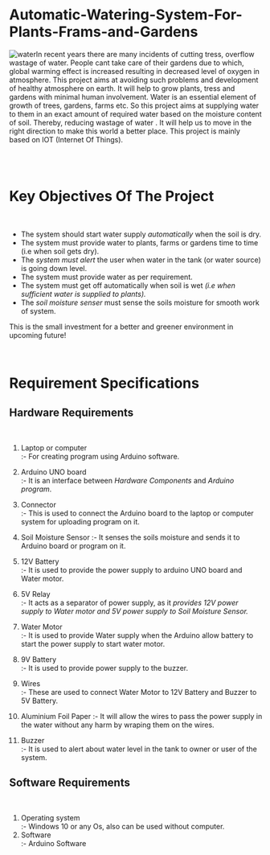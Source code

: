 # Automatic-Watering-System-For-Plants-Frams-and-Gardens

 ![water](https://user-images.githubusercontent.com/69461207/90009784-55394380-dcbc-11ea-87be-447b9438f78b.jpeg)In recent years there are many incidents of cutting tress, overflow wastage of water. People cant take care of their gardens due to which, global warming effect is increased resulting in decreased level of oxygen in atmosphere. 
This project aims at avoiding such problems and development of healthy atmosphere on earth. It will help to grow plants, tress and gardens with minimal human involvement. Water is an essential element of growth of trees, gardens, farms etc. So this project aims at supplying water to them in an exact amount of required water based on the moisture content of soil.
Thereby, reducing wastage of water . It will help us to move in the right direction to make this world a better place. This project is mainly based on IOT (Internet Of Things).

<br />
<br />

# Key Objectives Of The Project

<br />

  - The system should start water supply *automatically* when the soil is dry.
  - The system must provide water to plants, farms or gardens time to time (i.e when soil gets dry).
  - The *system must alert* the user when water in the tank (or water source) is going down level.
  - The system must provide water as per requirement.
  - The system must get off automatically when soil is wet *(i.e when sufficient water is supplied to plants).*
  - The *soil moisture senser* must sense the soils moisture for smooth work of system.

This is the small investment for a better and greener environment in upcoming future!

<br />

# Requirement Specifications 


## Hardware Requirements

<br />

 1. Laptop or computer   
 :- For creating program using Arduino software.<br /> 
 
 2. Arduino UNO board    
 :- It is an interface between *Hardware Components* and *Arduino program*.<br />
 
 3. Connector            
 :- This is used to connect the Arduino board to the laptop or computer system for uploading program on it.<br />
 
 4. Soil Moisture Sensor 
 :- It senses the soils moisture and sends it to Arduino board or program on it.<br />
 
 5. 12V Battery          
 :- It is used to provide the power supply to arduino UNO board and Water motor.<br />
 
 6. 5V Relay             
     :- It acts as a separator of power supply, as it *provides 12V power supply to Water motor and 5V power supply to Soil Moisture Sensor.*<br />
     
 7. Water Motor       
     :- It is used to provide Water supply when the Arduino allow battery to start the power supply to start water motor.<br />
     
 8. 9V Battery           
     :- It is used to provide power supply to the buzzer.<br />
     
 9. Wires                
     :- These are used to connect Water Motor to 12V Battery and Buzzer to 5V Battery.<br />
 10. Aluminium Foil Paper 
     :- It will allow the wires to pass the power supply in the water without any harm by wraping them on the wires.<br />
 11. Buzzer             
     :- It is used to alert about water level in the tank to owner or user of the system.<br />
     
 
## Software Requirements 
 
<br /> 

 1. Operating system    
     :- Windows 10 or any Os, also can be used without computer.<br />
 2. Software            
     :- Arduino Software<br />
